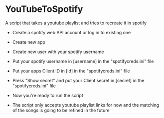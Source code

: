 # YouTubeToSpotify
A script that takes a youtube playlist and tries to recreate it in spotify

* Create a spotify web API account or log in to existing one
* Create new app
* Create new user with your spotify username
* Put your spotify username in [username] in the "spotifycreds.ini" file
* Put your apps Client ID in [id] in the "spotifycreds.ini" file
* Press "Show secret" and put your Client secret in [secret] in the "spotifycreds.ini" file

* Now you're ready to run the script
* The script only accepts youtube playlist links for now and the matching of the songs is going to be refined in the future
